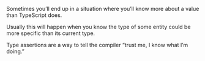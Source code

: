 
Sometimes you’ll end up in a situation where you’ll know more about a value than TypeScript does.   

Usually this will happen when you know the type of some entity could be more specific than its current type.  

Type assertions are a way to tell the compiler “trust me, I know what I’m doing.”   
